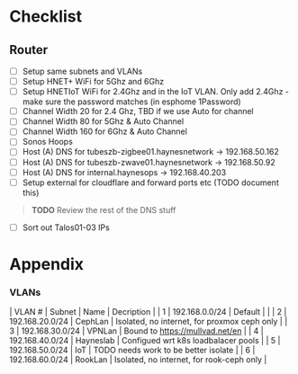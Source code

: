 # Checklist

## Router

- [ ] Setup same subnets and VLANs
- [ ] Setup HNET+ WiFi for 5Ghz and 6Ghz 
- [ ] Setup HNETIoT WiFi for 2.4Ghz and in the IoT VLAN. Only add 2.4Ghz - make sure the password matches (in esphome 1Password)
- [ ] Channel Width 20 for 2.4 Ghz, TBD if we use Auto for channel
- [ ] Channel Width 80 for 5Ghz & Auto Channel
- [ ] Channel Width 160 for 6Ghz & Auto Channel 
- [ ] Sonos Hoops
- [ ] Host (A) DNS for tubeszb-zigbee01.haynesnetwork -> 192.168.50.162
- [ ] Host (A) DNS for tubeszb-zwave01.haynesnetwork -> 192.168.50.92
- [ ] Host (A) DNS for internal.haynesops -> 192.168.40.203
- [ ] Setup external for cloudflare and forward ports etc (TODO document this)

> **TODO** Review the rest of the DNS stuff

- [ ] Sort out Talos01-03 IPs

# Appendix 

### VLANs

| VLAN # | Subnet          | Name        | Decription                                   | 
| 1      | 192.168.0.0/24  | Default     |                                              |
| 2      | 192.168.20.0/24 | CephLan     | Isolated, no internet, for proxmox ceph only |
| 3      | 192.168.30.0/24 | VPNLan      | Bound to https://mullvad.net/en              |
| 4      | 192.168.40.0/24 | Hayneslab   | Configued wrt k8s loadbalacer pools          |
| 5      | 192.168.50.0/24 | IoT         | TODO needs work to be better isolate         | 
| 6      | 192.168.60.0/24 | RookLan     | Isolated, no internet, for rook-ceph only    |

